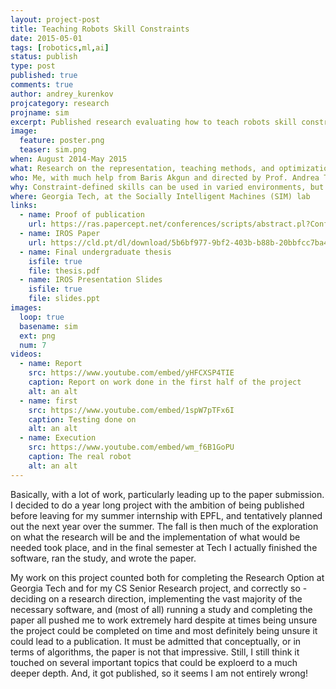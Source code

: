 ```yaml
---
layout: project-post
title: Teaching Robots Skill Constraints
date: 2015-05-01
tags: [robotics,ml,ai]
status: publish
type: post
published: true
comments: true
author: andrey_kurenkov
projcategory: research
projname: sim
excerpt: Published research evaluating how to teach robots skill constraints
image:
  feature: poster.png
  teaser: sim.png
when: August 2014-May 2015
what: Research on the representation, teaching methods, and optimization of robust skills that are defined by constraints 
who: Me, with much help from Baris Akgun and directed by Prof. Andrea Thomaz
why: Constraint-defined skills can be used in varied environments, but it is not obvious how non-roboticists can teach such skills to robots
where: Georgia Tech, at the Socially Intelligent Machines (SIM) lab
links:
  - name: Proof of publication
    url: https://ras.papercept.net/conferences/scripts/abstract.pl?ConfID=103&Number=2030
  - name: IROS Paper
    url: https://cld.pt/dl/download/5b6bf977-9bf2-403b-b88b-20bbfcc7ba4c/MyPapers08/pyc1284836692.pdf
  - name: Final undergraduate thesis
    isfile: true
    file: thesis.pdf
  - name: IROS Presentation Slides
    isfile: true
    file: slides.ppt
images:
  loop: true
  basename: sim
  ext: png
  num: 7
videos:
  - name: Report
    src: https://www.youtube.com/embed/yHFCXSP4TIE
    caption: Report on work done in the first half of the project
    alt: an alt
  - name: first
    src: https://www.youtube.com/embed/1spW7pTFx6I
    caption: Testing done on 
    alt: an alt
  - name: Execution
    src: https://www.youtube.com/embed/wm_f6B1GoPU
    caption: The real robot
    alt: an alt
---
```

Basically, with a lot of work, particularly leading up to the paper submission. I decided to do a year long project with the ambition of being published before leaving for my summer internship with EPFL, and tentatively planned out the next year over the summer. The fall is then much of the exploration on what the research will be and the implementation of what would be needed took place, and in the final semester at Tech I actually finished the software, ran the study, and wrote the paper. 

My work on this project counted both for completing the Research Option at Georgia Tech and for my CS Senior Research project, and correctly so - deciding on a research direction, implementing the vast majority of the necessary software, and (most of all) running a study and completing the paper all pushed me to work extremely hard despite at times being unsure the project could be completed on time and most definitely being unsure it could lead to a publication. It must be admitted that conceptually, or in terms of algorithms, the paper is not that impressive. Still, I still think it touched on several important topics that could be exploerd to a much deeper depth. And, it got published, so it seems I am not entirely wrong! 
